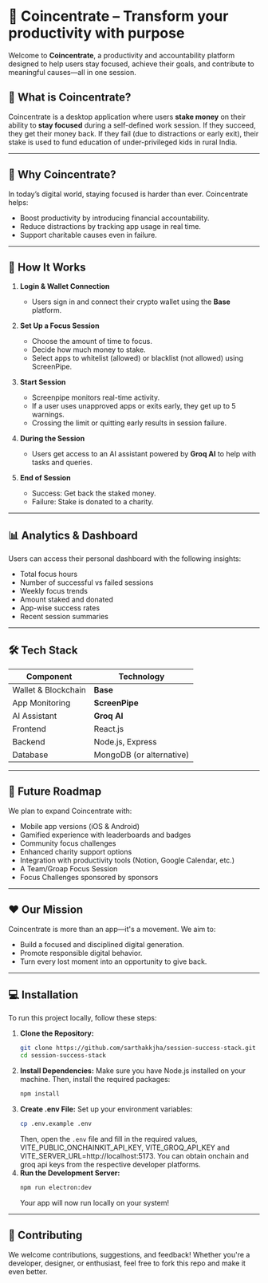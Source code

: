 # 🎯 Coincentrate – Transform your productivity with purpose

Welcome to **Coincentrate**, a productivity and accountability platform designed to help users stay focused, achieve their goals, and contribute to meaningful causes—all in one session.

## 🌟 What is Coincentrate?

Coincentrate is a desktop application where users **stake money** on their ability to **stay focused** during a self-defined work session. If they succeed, they get their money back. If they fail (due to distractions or early exit), their stake is used to fund education of under-privileged kids in rural India.

---

## 🧠 Why Coincentrate?

In today’s digital world, staying focused is harder than ever. Coincentrate helps:
- Boost productivity by introducing financial accountability.
- Reduce distractions by tracking app usage in real time.
- Support charitable causes even in failure.

---

## 🚀 How It Works

1. **Login & Wallet Connection**
   - Users sign in and connect their crypto wallet using the **Base** platform.

2. **Set Up a Focus Session**
   - Choose the amount of time to focus.
   - Decide how much money to stake.
   - Select apps to whitelist (allowed) or blacklist (not allowed) using ScreenPipe.

3. **Start Session**
   - Screenpipe monitors real-time activity.
   - If a user uses unapproved apps or exits early, they get up to 5 warnings.
   - Crossing the limit or quitting early results in session failure.

4. **During the Session**
   - Users get access to an AI assistant powered by **Groq AI** to help with tasks and queries.

5. **End of Session**
   - Success: Get back the staked money.
   - Failure: Stake is donated to a charity.

---

## 📊 Analytics & Dashboard

Users can access their personal dashboard with the following insights:
- Total focus hours
- Number of successful vs failed sessions
- Weekly focus trends
- Amount staked and donated
- App-wise success rates
- Recent session summaries

---

## 🛠️ Tech Stack

| Component        | Technology      |
|------------------|-----------------|
| Wallet & Blockchain | **Base**       |
| App Monitoring   | **ScreenPipe**   |
| AI Assistant     | **Groq AI**      |
| Frontend         | React.js         |
| Backend          | Node.js, Express |
| Database         | MongoDB (or alternative) |

---

## 🔮 Future Roadmap

We plan to expand Coincentrate with:
- Mobile app versions (iOS & Android)
- Gamified experience with leaderboards and badges
- Community focus challenges
- Enhanced charity support options
- Integration with productivity tools (Notion, Google Calendar, etc.)
- A Team/Groap Focus Session
- Focus Challenges sponsored by sponsors

---

## ❤️ Our Mission

Coincentrate is more than an app—it's a movement. We aim to:
- Build a focused and disciplined digital generation.
- Promote responsible digital behavior.
- Turn every lost moment into an opportunity to give back.

---

## 💻 Installation

To run this project locally, follow these steps:

1.  **Clone the Repository:**
    ```bash
    git clone https://github.com/sarthakkjha/session-success-stack.git
    cd session-success-stack
    ```
2.  **Install Dependencies:**
    Make sure you have Node.js installed on your machine. Then, install the required packages:
    ```bash
    npm install
    ```
3.  **Create .env File:**
    Set up your environment variables:
    ```bash
    cp .env.example .env
    ```
    Then, open the `.env` file and fill in the required values, VITE_PUBLIC_ONCHAINKIT_API_KEY, VITE_GROQ_API_KEY and VITE_SERVER_URL=http://localhost:5173.
    You can obtain onchain and groq api keys from the respective developer platforms.
5.  **Run the Development Server:**
    ```bash
    npm run electron:dev
    ```
    Your app will now run locally on your system!

---

## 🙌 Contributing

We welcome contributions, suggestions, and feedback! Whether you're a developer, designer, or enthusiast, feel free to fork this repo and make it even better.





